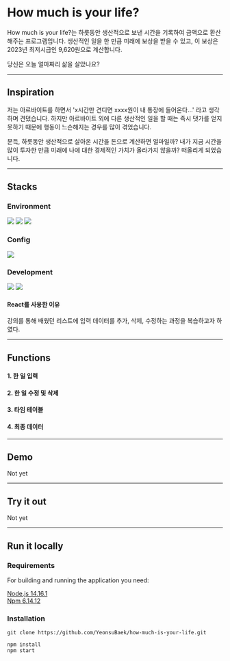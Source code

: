 # How much is your life?

How much is your life?는 하룻동안 생산적으로 보낸 시간을 기록하여 금액으로 환산해주는 프로그램입니다. 생산적인 일을 한 만큼 미래에 보상을 받을 수 있고, 이 보상은 2023년 최저시급인 9,620원으로 계산합니다.

당신은 오늘 얼마짜리 삶을 살았나요?

---

## Inspiration

저는 아르바이트를 하면서 'x시간만 견디면 xxxx원이 내 통장에 들어온다...' 라고 생각하며 견뎠습니다. 하지만 아르바이트 외에 다른 생산적인 일을 할 때는 즉시 댓가를 얻지 못하기 때문에 행동이 느슨해지는 경우를 많이 겪었습니다.

문득, 하룻동안 생산적으로 살아온 시간을 돈으로 계산하면 얼마일까? 내가 지금 시간을 많이 투자한 만큼 미래에 나에 대한 경제적인 가치가 올라가지 않을까? 떠올리게 되었습니다.

---

## Stacks

### Environment

<img src="https://img.shields.io/badge/Visual Studio Code-007ACC?style=flat-square&logo=VisualStudioCode&logoColor=white"/>
<img src="https://img.shields.io/badge/GitHub-181717?style=flat-square&logo=GitHub&logoColor=white"/>
<img src="https://img.shields.io/badge/Figma-F24E1E?style=flat-square&logo=Figma&logoColor=white"/>

### Config

<img src="https://img.shields.io/badge/npm-CB3837?style=flat-square&logo=npm&logoColor=white"/>

### Development

<img src="https://img.shields.io/badge/React-61DAFB?style=flat-square&logo=React&logoColor=black"/>
<img src="https://img.shields.io/badge/CSS3-1572B6?style=flat-square&logo=CSS3&logoColor=white"/>

#### React를 사용한 이유

강의를 통해 배웠던 리스트에 입력 데이터를 추가, 삭제, 수정하는 과정을 복습하고자 하였다.

---

## Functions

#### 1. 한 일 입력

#### 2. 한 일 수정 및 삭제

#### 3. 타임 테이블

#### 4. 최종 데이터

---

## Demo

Not yet

---

## Try it out

Not yet

---

## Run it locally

### Requirements

For building and running the application you need:

[Node.js 14.16.1](https://nodejs.org/ca/blog/release/v14.16.1/)  
[Npm 6.14.12](https://www.npmjs.com/package/npm/v/6.14.12)

### Installation

```
git clone https://github.com/YeonsuBaek/how-much-is-your-life.git

npm install
npm start
```
